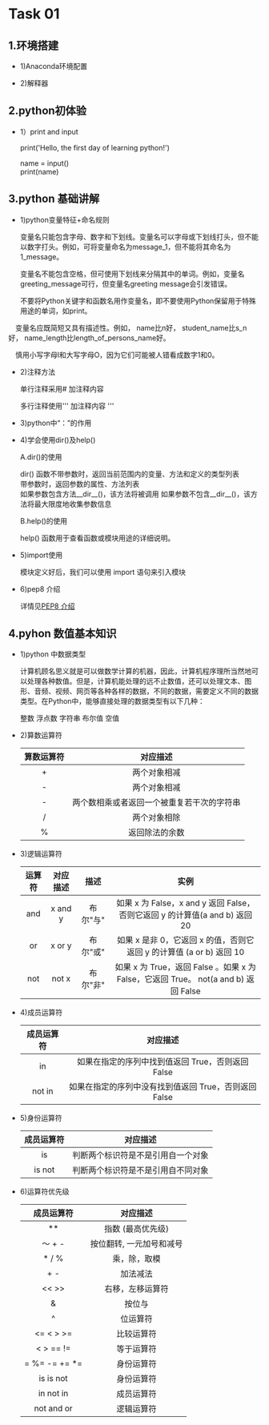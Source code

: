Task 01
==============
1.环境搭建
--------------
* 1)Anaconda环境配置

* 2)解释器

2.python初体验
----------------
* 1）print and input

  print('Hello, the first day of learning python!')
  
  name = input()  
  print(name)
  
3.python 基础讲解
---------------
* 1)python变量特征+命名规则

  
  变量名只能包含字母、数字和下划线。变量名可以字母或下划线打头，但不能以数字打头。例如，可将变量命名为message_1，但不能将其命名为1_message。
  
  变量名不能包含空格，但可使用下划线来分隔其中的单词。例如，变量名greeting_message可行，但变量名greeting message会引发错误。
  
  不要将Python关键字和函数名用作变量名，即不要使用Python保留用于特殊用途的单词，如print。

　变量名应既简短又具有描述性。例如， name比n好， student_name比s_n好， name_length比length_of_persons_name好。
 
　慎用小写字母l和大写字母O，因为它们可能被人错看成数字1和0。

* 2)注释方法

  单行注释采用# 加注释内容
  
  多行注释使用'''    加注释内容   '''
  
 
* 3)python中“：”的作用
* 4)学会使用dir()及help()

  A.dir()的使用  
  
  dir() 函数不带参数时，返回当前范围内的变量、方法和定义的类型列表  
  带参数时，返回参数的属性、方法列表  
  如果参数包含方法__dir__()，该方法将被调用
  如果参数不包含__dir__()，该方法将最大限度地收集参数信息
  
  B.help()的使用  
  
  help() 函数用于查看函数或模块用途的详细说明。
  
* 5)import使用

  模块定义好后，我们可以使用 import 语句来引入模块
  
* 6)pep8 介绍

  详情见[PEP8 介绍](https://www.python.org/dev/peps/pep-0008/ "悬停显示")
  
4.pyhon 数值基本知识
----------------------

* 1)python 中数据类型

  计算机顾名思义就是可以做数学计算的机器，因此，计算机程序理所当然地可以处理各种数值。但是，计算机能处理的远不止数值，还可以处理文本、图形、音频、视频、网页等各种各样的数据，不同的数据，需要定义不同的数据类型。在Python中，能够直接处理的数据类型有以下几种：  
  
  整数 浮点数 字符串 布尔值  空值 

* 2)算数运算符

  |算数运算符|对应描述|
  |:------:|:------:|
  |+|两个对象相减|
  |-|两个对象相减|
  |-|两个数相乘或者返回一个被重复若干次的字符串|
  |/|两个对象相除|
  |%|返回除法的余数|

* 3)逻辑运算符

  |运算符|对应描述|描述|	实例|
  |:------:|:------:|:------:|:------:|
  |and|	x and y|	布尔"与" | 如果 x 为 False，x and y 返回 False，否则它返回 y 的计算值(a and b) 返回 20|
  |or	|x or y|	布尔"或" |如果 x 是非 0，它返回 x 的值，否则它返回 y 的计算值 (a or b) 返回 10|
  |not	|not x	|布尔"非" | 如果 x 为 True，返回 False 。如果 x 为 False，它返回 True。	not(a and b) 返回 False |

* 4)成员运算符

  |成员运算符|对应描述|
  |:------:|:------:|
  |in|如果在指定的序列中找到值返回 True，否则返回 False|
  |not in|如果在指定的序列中没有找到值返回 True，否则返回 False|

* 5)身份运算符

  |成员运算符|对应描述|
  |:------:|:------:|
  |is|判断两个标识符是不是引用自一个对象|
  |is not|判断两个标识符是不是引用自不同对象|

* 6)运算符优先级

  |成员运算符|对应描述|
  |:------:|:------:|
  |**|指数 (最高优先级)|
  |～ + -|按位翻转, 一元加号和减号|
  |* / % |	乘，除，取模|
  |+ - 	|加法减法|
  |<< >> |	右移，左移运算符|
  |& 	|按位与|
  |^ | 	位运算符|
  |<= < > >= 	|比较运算符|
  |< > == != 	|等于运算符|
  |= %= -= += *= 	|身份运算符|
  |is is not 	|身份运算符|
  |in not in 	|成员运算符|
  |not and or| 	逻辑运算符|


